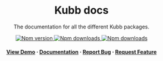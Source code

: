 <div align="center">

  <!-- <img src="assets/logo.png" alt="logo" width="200" height="auto" /> -->
  <h1>Kubb docs</h1>
  
  <p>
   The documentation for all the different Kubb packages.
  </p>

<!-- Badges -->

<!-- Badges -->
<p>
  <a href="https://www.npmjs.com/package/@kubb/core">
    <img alt="Npm version" src="https://img.shields.io/npm/v/@kubb/core?style=for-the-badge"/>
  </a>
  <a href="https://www.npmjs.com/package/@kubb/core">
    <img alt="Npm downloads" src="https://img.shields.io/bundlephobia/min/@kubb/core?style=for-the-badge"/>
  </a>
  <a href="https://www.npmjs.com/package/@kubb/core">
    <img alt="Npm downloads" src="https://img.shields.io/npm/dm/@kubb/core?style=for-the-badge"/>
  </a>
</p>
   
<h4>
    <a href="https://codesandbox.io/s/github/kubb-project/kubb/tree/main/examples/simple">View Demo</a>
  <span> · </span>
    <a href="https://kubb.dev/" target="_blank">Documentation</a>
  <span> · </span>
    <a href="https://github.com/kubb-project/kubb/issues/">Report Bug</a>
  <span> · </span>
    <a href="https://github.com/kubb-project/kubb/issues/">Request Feature</a>
  </h4>
</div>

<br />

<!-- About the Project 
## :star2: About the Project

<div align="center"> 
  <img src="assets/screenshot.jpg" alt="screenshot" />
</div>
-->
